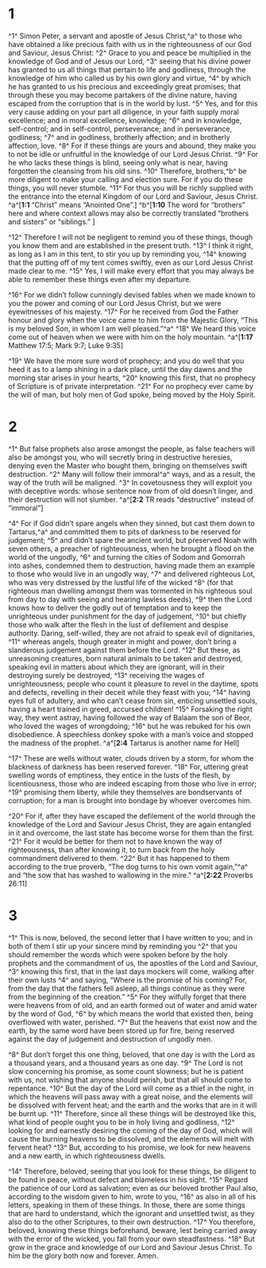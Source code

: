 # 1 
^1^ Simon Peter, a servant and apostle of Jesus Christ,^a^ to those who have obtained a like precious faith with us in the righteousness of our God and Saviour, Jesus Christ: ^2^ Grace to you and peace be multiplied in the knowledge of God and of Jesus our Lord, ^3^ seeing that his divine power has granted to us all things that pertain to life and godliness, through the knowledge of him who called us by his own glory and virtue, ^4^ by which he has granted to us his precious and exceedingly great promises; that through these you may become partakers of the divine nature, having escaped from the corruption that is in the world by lust. ^5^ Yes, and for this very cause adding on your part all diligence, in your faith supply moral excellence; and in moral excellence, knowledge; ^6^ and in knowledge, self-control; and in self-control, perseverance; and in perseverance, godliness; ^7^ and in godliness, brotherly affection; and in brotherly affection, love. ^8^ For if these things are yours and abound, they make you to not be idle or unfruitful in the knowledge of our Lord Jesus Christ. ^9^ For he who lacks these things is blind, seeing only what is near, having forgotten the cleansing from his old sins. ^10^ Therefore, brothers,^b^ be more diligent to make your calling and election sure. For if you do these things, you will never stumble. ^11^ For thus you will be richly supplied with the entrance into the eternal Kingdom of our Lord and Saviour, Jesus Christ. 
^a^[**1:1** “Christ” means “Anointed One”.] ^b^[**1:10** The word for “brothers” here and where context allows may also be correctly translated “brothers and sisters” or “siblings.” ]

^12^ Therefore I will not be negligent to remind you of these things, though you know them and are established in the present truth. ^13^ I think it right, as long as I am in this tent, to stir you up by reminding you, ^14^ knowing that the putting off of my tent comes swiftly, even as our Lord Jesus Christ made clear to me. ^15^ Yes, I will make every effort that you may always be able to remember these things even after my departure. 

^16^ For we didn’t follow cunningly devised fables when we made known to you the power and coming of our Lord Jesus Christ, but we were eyewitnesses of his majesty. ^17^ For he received from God the Father honour and glory when the voice came to him from the Majestic Glory, “This is my beloved Son, in whom I am well pleased.”^a^ ^18^ We heard this voice come out of heaven when we were with him on the holy mountain. 
^a^[**1:17** Matthew 17:5; Mark 9:7; Luke 9:35]

^19^ We have the more sure word of prophecy; and you do well that you heed it as to a lamp shining in a dark place, until the day dawns and the morning star arises in your hearts, ^20^ knowing this first, that no prophecy of Scripture is of private interpretation. ^21^ For no prophecy ever came by the will of man, but holy men of God spoke, being moved by the Holy Spirit. 

# 2 
^1^ But false prophets also arose amongst the people, as false teachers will also be amongst you, who will secretly bring in destructive heresies, denying even the Master who bought them, bringing on themselves swift destruction. ^2^ Many will follow their immoral^a^ ways, and as a result, the way of the truth will be maligned. ^3^ In covetousness they will exploit you with deceptive words: whose sentence now from of old doesn’t linger, and their destruction will not slumber. 
^a^[**2:2** TR reads “destructive” instead of “immoral”]

^4^ For if God didn’t spare angels when they sinned, but cast them down to Tartarus,^a^ and committed them to pits of darkness to be reserved for judgement; ^5^ and didn’t spare the ancient world, but preserved Noah with seven others, a preacher of righteousness, when he brought a flood on the world of the ungodly, ^6^ and turning the cities of Sodom and Gomorrah into ashes, condemned them to destruction, having made them an example to those who would live in an ungodly way, ^7^ and delivered righteous Lot, who was very distressed by the lustful life of the wicked ^8^ (for that righteous man dwelling amongst them was tormented in his righteous soul from day to day with seeing and hearing lawless deeds), ^9^ then the Lord knows how to deliver the godly out of temptation and to keep the unrighteous under punishment for the day of judgement, ^10^ but chiefly those who walk after the flesh in the lust of defilement and despise authority. Daring, self-willed, they are not afraid to speak evil of dignitaries, ^11^ whereas angels, though greater in might and power, don’t bring a slanderous judgement against them before the Lord. ^12^ But these, as unreasoning creatures, born natural animals to be taken and destroyed, speaking evil in matters about which they are ignorant, will in their destroying surely be destroyed, ^13^ receiving the wages of unrighteousness; people who count it pleasure to revel in the daytime, spots and defects, revelling in their deceit while they feast with you; ^14^ having eyes full of adultery, and who can’t cease from sin, enticing unsettled souls, having a heart trained in greed, accursed children! ^15^ Forsaking the right way, they went astray, having followed the way of Balaam the son of Beor, who loved the wages of wrongdoing; ^16^ but he was rebuked for his own disobedience. A speechless donkey spoke with a man’s voice and stopped the madness of the prophet. 
^a^[**2:4** Tartarus is another name for Hell]

^17^ These are wells without water, clouds driven by a storm, for whom the blackness of darkness has been reserved forever. ^18^ For, uttering great swelling words of emptiness, they entice in the lusts of the flesh, by licentiousness, those who are indeed escaping from those who live in error; ^19^ promising them liberty, while they themselves are bondservants of corruption; for a man is brought into bondage by whoever overcomes him. 

^20^ For if, after they have escaped the defilement of the world through the knowledge of the Lord and Saviour Jesus Christ, they are again entangled in it and overcome, the last state has become worse for them than the first. ^21^ For it would be better for them not to have known the way of righteousness, than after knowing it, to turn back from the holy commandment delivered to them. ^22^ But it has happened to them according to the true proverb, “The dog turns to his own vomit again,”^a^ and “the sow that has washed to wallowing in the mire.”
^a^[**2:22** Proverbs 26:11] 

# 3 
^1^ This is now, beloved, the second letter that I have written to you; and in both of them I stir up your sincere mind by reminding you ^2^ that you should remember the words which were spoken before by the holy prophets and the commandment of us, the apostles of the Lord and Saviour, ^3^ knowing this first, that in the last days mockers will come, walking after their own lusts ^4^ and saying, “Where is the promise of his coming? For, from the day that the fathers fell asleep, all things continue as they were from the beginning of the creation.” ^5^ For they wilfully forget that there were heavens from of old, and an earth formed out of water and amid water by the word of God, ^6^ by which means the world that existed then, being overflowed with water, perished. ^7^ But the heavens that exist now and the earth, by the same word have been stored up for fire, being reserved against the day of judgement and destruction of ungodly men. 

^8^ But don’t forget this one thing, beloved, that one day is with the Lord as a thousand years, and a thousand years as one day. ^9^ The Lord is not slow concerning his promise, as some count slowness; but he is patient with us, not wishing that anyone should perish, but that all should come to repentance. ^10^ But the day of the Lord will come as a thief in the night, in which the heavens will pass away with a great noise, and the elements will be dissolved with fervent heat; and the earth and the works that are in it will be burnt up. ^11^ Therefore, since all these things will be destroyed like this, what kind of people ought you to be in holy living and godliness, ^12^ looking for and earnestly desiring the coming of the day of God, which will cause the burning heavens to be dissolved, and the elements will melt with fervent heat? ^13^ But, according to his promise, we look for new heavens and a new earth, in which righteousness dwells. 

^14^ Therefore, beloved, seeing that you look for these things, be diligent to be found in peace, without defect and blameless in his sight. ^15^ Regard the patience of our Lord as salvation; even as our beloved brother Paul also, according to the wisdom given to him, wrote to you, ^16^ as also in all of his letters, speaking in them of these things. In those, there are some things that are hard to understand, which the ignorant and unsettled twist, as they also do to the other Scriptures, to their own destruction. ^17^ You therefore, beloved, knowing these things beforehand, beware, lest being carried away with the error of the wicked, you fall from your own steadfastness. ^18^ But grow in the grace and knowledge of our Lord and Saviour Jesus Christ. To him be the glory both now and forever. Amen. 